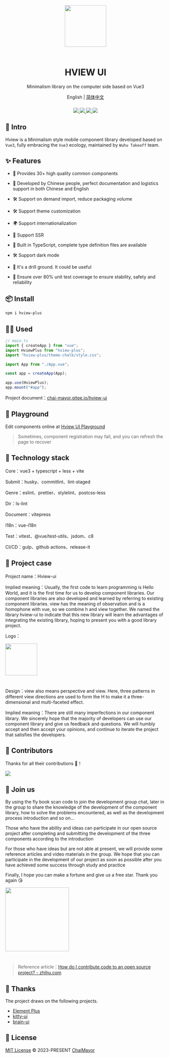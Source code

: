 <div align="center">
  <img width="130px" style="margin-bottom:24px;" src="https://oss.zhishiyu.online/common/w160h160.png">
<h1>HVIEW UI</h1>

<p>Minimalism library on the computer side based on Vue3</p>

<p> English | <a href="https://github.com/ChaiMayor/hview-ui/tree/dev/README.md">
 简体中文 
</a></p>
<p align="center" style="margin-top:24px;">
  <a href="https://www.npmjs.com/package/hview-plus">
    <img src="https://img.shields.io/npm/v/hview-plus">
  </a>
  <a href="https://github.com/ChaiMayor/hview-ui">
    <img src="https://img.shields.io/badge/vue-v3.2.0%2B-blue"/>
  </a>
  <a href="https://www.npmjs.com/package/hview-plus">
    <img src="https://img.shields.io/npm/dm/hview-plus">
  </a>
  <!-- <a href="https://www.npmjs.com/package/hview-plus">
    <img src="https://img.shields.io/badge/coverage-82%25-green">
  </a> -->
  <a href="https://github.com/ChaiMayor/hview-ui">
    <img src="https://img.shields.io/badge/license-MIT-green"/>
  </a>
  <br>
</p>

</div>

## 🎃 Intro

Hview is a Minimalism style mobile component library developed based on `Vue3`, fully embracing the `Vue3` ecology, maintained by `Wuhu Takeoff` team.

## ✨ Features

- 🚀 Provides 30+ high quality common components

- 💪 Developed by Chinese people, perfect documentation and logistics support in both Chinese and English

- 🛠️ Support on demand import, reduce packaging volume

- 🛠️ Support theme customization

- 🌍 Support internationalization

- 💪 Support SSR

- 🎯 Built in TypeScript, complete type definition files are available

- 🛠️ Support dark mode

- 🤺 It's a drill ground. It could be useful

- 🔐 Ensure over 80% unit test coverage to ensure stability, safety and reliability

## 📦 Install

```bash
npm i hview-plus
```

## 🤹‍♀️ Used

```js
// main.ts
import { createApp } from "vue";
import HviewPlus from "hview-plus";
import "hview-plus/theme-chalk/style.css";

import App from "./App.vue";

const app = createApp(App);

app.use(HviewPlus);
app.mount("#app");
```

Project document：[chai-mayor.gitee.io/hview-ui](https://chai-mayor.gitee.io/hview-ui)

## 🤺 Playground

Edit components online at [Hview UI Playground](https://playground.zhishiyu.online/)

> Sometimes, component registration may fail, and you can refresh the page to recover

## 🥇 Technology stack

Core：vue3 + typescript + less + vite

Submit：husky、commitlint、lint-staged

Genre：eslint、prettier、stylelint、postcss-less

Dir：ls-lint

Document：vitepress

I18n：vue-i18n

Test：vitest、@vue/test-utils、jsdom、c8

CI/CD：gulp、github actions、release-it

## 🎪 Project case

Project name：Hview-ui

Implied meaning：Usually, the first code to learn programming is Hello World, and it is the first time for us to develop component libraries. Our component libraries are also developed and learned by referring to existing component libraries. view has the meaning of observation and is a homophone with vue, so we combine h and view together. We named the library hview-ui to indicate that this new library will learn the advantages of integrating the existing library, hoping to present you with a good library project.

Logo：

<p style="text-align:left;">
  <img width="100px" style="margin-bottom:24px;" src="https://oss.zhishiyu.online/common/hview-logo.png">
</p>

Design：view also means perspective and view. Here, three patterns in different view directions are used to form the H to make it a three-dimensional and multi-faceted effect.

Implied meaning：There are still many imperfections in our component library. We sincerely hope that the majority of developers can use our component library and give us feedback and questions. We will humbly accept and then accept your opinions, and continue to iterate the project that satisfies the developers.

## 👋 Contributors

Thanks for all their contributions 🐝！

<a href="https://github.com/ChaiMayor/hview-ui/graphs/contributors">
  <img src="https://contrib.rocks/image?repo=ChaiMayor/hview-ui" />
</a>

## 🎑 Join us

By using the fly book scan code to join the development group chat, later in the group to share the knowledge of the development of the component library, how to solve the problems encountered, as well as the development process introduction and so on...

Those who have the ability and ideas can participate in our open source project after completing and submitting the development of the three components according to the introduction

For those who have ideas but are not able at present, we will provide some reference articles and video materials in the group. We hope that you can participate in the development of our project as soon as possible after you have achieved some success through study and practice

Finally, I hope you can make a fortune and give us a free star. Thank you again 😘

<p style="text-align:left;">
  <img width="200px" style="margin-bottom:24px;" src="https://oss.zhishiyu.online/common/hview-ui.png">
</p>

> Reference article：[How do I contribute code to an open source project? - zhihu.com](https://zhuanlan.zhihu.com/p/359612351)

## 🌸 Thanks

The project draws on the following projects.

- [Element Plus](https://element-plus.gitee.io/zh-CN/component/button.html)
- [kitty-ui](https://gitee.com/geeksdidi/kittyui)
- [brain-ui](https://github.com/longyanjiang/brain-ui)

## 📄 License

[MIT License](https://opensource.org/licenses/MIT) © 2023-PRESENT [ChaiMayor](https://github.com/NelsonYong)
